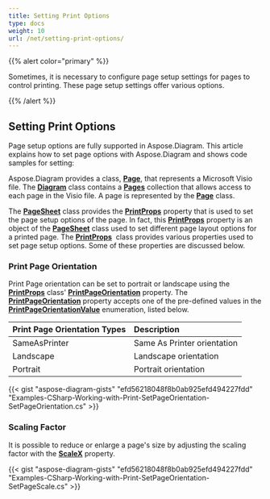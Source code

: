 ```yaml
---
title: Setting Print Options
type: docs
weight: 10
url: /net/setting-print-options/
---
```


{{% alert color="primary" %}}

Sometimes, it is necessary to configure page setup settings for pages to control printing. These page setup settings offer various options.

{{% /alert %}}

## **Setting Print Options**

Page setup options are fully supported in Aspose.Diagram. This article explains how to set page options with Aspose.Diagram and shows code samples for setting:

Aspose.Diagram provides a class, [**Page**](https://apireference.aspose.com/diagram/net/aspose.diagram/page), that represents a Microsoft Visio file. The [**Diagram**](https://apireference.aspose.com/diagram/net/aspose.diagram/page) class contains a [**Pages**](https://apireference.aspose.com/diagram/net/aspose.diagram/pagecollection) collection that allows access to each page in the Visio file. A page is represented by the [**Page**](https://apireference.aspose.com/diagram/net/aspose.diagram/page) class.

The [**PageSheet**](https://apireference.aspose.com/diagram/net/aspose.diagram/pagesheet) class provides the [**PrintProps**](https://apireference.aspose.com/diagram/net/aspose.diagram/pagesheet/properties/printprops) property that is used to set the page setup options of the page. In fact, this [**PrintProps**](https://apireference.aspose.com/diagram/net/aspose.diagram/pagesheet/properties/printprops) property is an object of the [**PageSheet**](https://apireference.aspose.com/diagram/net/aspose.diagram/pagesheet) class used to set different page layout options for a printed page. The [**PrintProps**](https://apireference.aspose.com/diagram/net/aspose.diagram/pagesheet/properties/printprops)  class provides various properties used to set page setup options. Some of these properties are discussed below.

### **Print Page Orientation**

Print Page orientation can be set to portrait or landscape using the [**PrintProps**](https://apireference.aspose.com/diagram/net/aspose.diagram/pagesheet/properties/printprops) class' [**PrintPageOrientation**](https://apireference.aspose.com/diagram/net/aspose.diagram/printprops/properties/printpageorientation) property. The [**PrintPageOrientation**](https://apireference.aspose.com/diagram/net/aspose.diagram/printprops/properties/printpageorientation) property accepts one of the pre-defined values in the [**PrintPageOrientationValue**](https://apireference.aspose.com/diagram/net/aspose.diagram/printpageorientationvalue) enumeration, listed below.

|**Print Page Orientation Types**|**Description**|
| :- | :- |
|SameAsPrinter|Same As Printer orientation|
|Landscape|Landscape orientation|
|Portrait|Portrait orientation|

{{< gist "aspose-diagram-gists" "efd56218048f8b0ab925efd494227fdd" "Examples-CSharp-Working-with-Print-SetPageOrientation-SetPageOrientation.cs" >}}

### **Scaling Factor**

It is possible to reduce or enlarge a page's size by adjusting the scaling factor with the [**ScaleX**](https://apireference.aspose.com/diagram/net/aspose.diagram/printprops/properties/scalex) property.

{{< gist "aspose-diagram-gists" "efd56218048f8b0ab925efd494227fdd" "Examples-CSharp-Working-with-Print-SetPageOrientation-SetPageScale.cs" >}}
